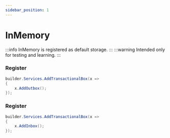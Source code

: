 ```yaml
---
sidebar_position: 1
---
```


# InMemory
:::info
InMemory is registered as default storage.
:::
:::warning
Intended only for testing and learning.
:::

### Register
```csharp
builder.Services.AddTransactionalBox(x =>
{
    x.AddOutbox();
});

```


### Register
```csharp
builder.Services.AddTransactionalBox(x =>
{
    x.AddInbox();
});

```